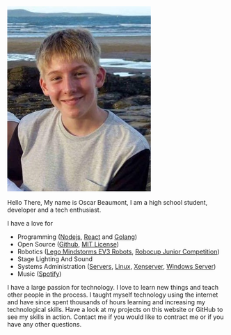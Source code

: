 ---
---
![Me (Oscar Beaumont)](assets/oscar.jpg)

Hello There,
My name is Oscar Beaumont, I am a high school student, developer and a tech enthusiast.

I have a love for
* Programming ([Nodejs](https://nodejs.org/), [React](https://reactjs.org/) and [Golang](https://golang.org))
* Open Source ([Github](https://github.com/oscartbeaumont), [MIT License](https://opensource.org/licenses/MIT))
* Robotics ([Lego Mindstorms EV3 Robots](https://www.lego.com/mindstorms/about-ev3), [Robocup Junior Competition](http://www.robocupjunior.org.au/))
* Stage Lighting And Sound
* Systems Administration ([Servers](https://www.servermonkey.com/), [Linux](https://www.linux.com/), [Xenserver](https://xcp-ng.org/), [Windows Server](https://www.microsoft.com/cloud-platform/windows-server))
* Music ([Spotify](https://open.spotify.com/user/oscartbeaumont))

I have a large passion for technology. I love to learn new things and teach other people in the process. I taught myself technology using the internet and have since spent thousands of hours learning and increasing my technological skills. Have a look at my projects on this website or GitHub to see my skills in action. Contact me if you would like to contract me or if you have any other questions.
